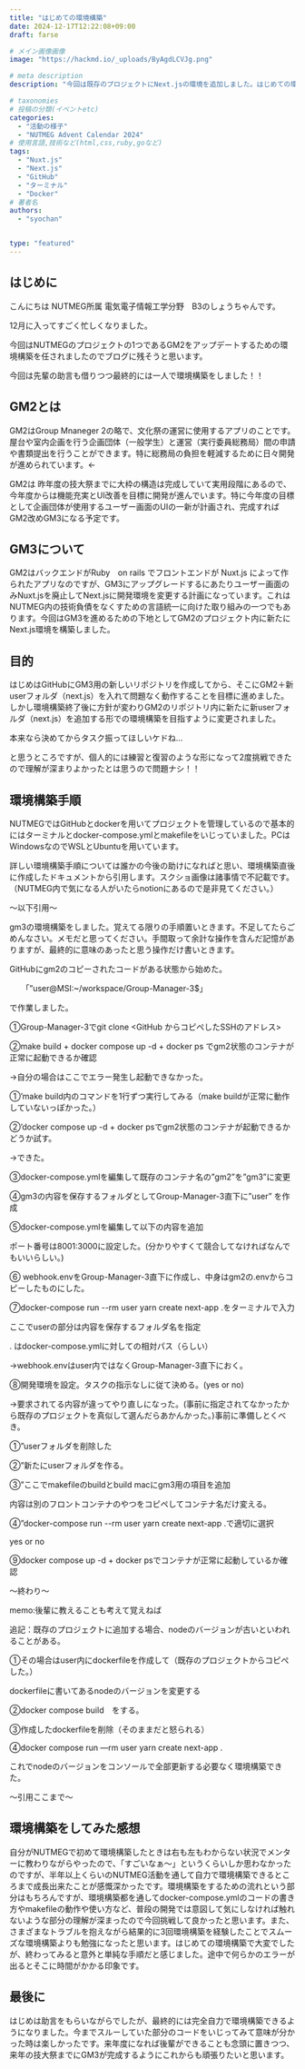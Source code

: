 ```yaml
---
title: "はじめての環境構築"
date: 2024-12-17T12:22:08+09:00
draft: farse

# メイン画像画像
image: "https://hackmd.io/_uploads/ByAgdLCVJg.png"

# meta description
description: "今回は既存のプロジェクトにNext.jsの環境を追加しました。はじめての環境構築で大変でしたが、終わってみると意外と単純な手順だと感じました。途中で何らかのエラーが出るとそこに時間がかかる印象です。"

# taxonomies
# 投稿の分類(イベントetc)
categories:
  - "活動の様子"
  - "NUTMEG Advent Calendar 2024" 
# 使用言語,技術など(html,css,ruby,goなど)
tags:
  - "Nuxt.js"
  - "Next.js"
  - "GitHub"
  - "ターミナル"
  - "Docker"
# 著者名
authors:
  - "syochan"


type: "featured"
---
```

## はじめに
こんにちは
NUTMEG所属
電気電子情報工学分野　B3のしょうちゃんです。

12月に入ってすごく忙しくなりました。

今回はNUTMEGのプロジェクトの1つであるGM2をアップデートするための環境構築を任されましたのでブログに残そうと思います。

今回は先輩の助言も借りつつ最終的には一人で環境構築をしました！！
##  GM2とは
GM2はGroup Mnaneger 2の略で、文化祭の運営に使用するアプリのことです。屋台や室内企画を行う企画団体（一般学生）と運営（実行委員総務局）間の申請や書類提出を行うことができます。特に総務局の負担を軽減するために日々開発が進められています。←

GM2は 昨年度の技大祭までに大枠の構造は完成していて実用段階にあるので、今年度からは機能充実とUI改善を目標に開発が進んでいます。特に今年度の目標として企画団体が使用するユーザー画面のUIの一新が計画され、完成すればGM2改めGM3になる予定です。

## GM3について
GM2はバックエンドがRuby　on rails でフロントエンドが Nuxt.js  によって作られたアプリなのですが、GM3にアップグレードするにあたりユーザー画面のみNuxt.jsを廃止してNext.jsに開発環境を変更する計画になっています。これはNUTMEG内の技術負債をなくすための言語統一に向けた取り組みの一つでもあります。今回はGM3を進めるための下地としてGM2のプロジェクト内に新たにNext.js環境を構築しました。

## 目的
はじめはGitHubにGM3用の新しいリポジトリを作成してから、そこにGM2＋新userフォルダ（next.js）を入れて問題なく動作することを目標に進めました。
しかし環境構築終了後に方針が変わりGM2のリポジトリ内に新たに新userフォルダ（next.js）を追加する形での環境構築を目指すように変更されました。

本来なら決めてからタスク振ってほしいケドね...

と思うところですが、個人的には練習と復習のような形になって2度挑戦できたので理解が深まりよかったとは思うので問題ナシ！！

## 環境構築手順
NUTMEGではGitHubとdockerを用いてプロジェクトを管理しているので基本的にはターミナルとdocker-compose.ymlとmakefileをいじっていました。PCはWindowsなのでWSLとUbuntuを用いています。

詳しい環境構築手順については誰かの今後の助けになればと思い、環境構築直後に作成したドキュメントから引用します。スクショ画像は諸事情で不記載です。（NUTMEG内で気になる人がいたらnotionにあるので是非見てください。）

～以下引用～

gm3の環境構築をしました。覚えてる限りの手順置いときます。不足してたらごめんなさい。メモだと思ってください。手間取って余計な操作を含んだ記憶がありますが、最終的に意味のあったと思う操作だけ書いときます。

GitHubにgm2のコピーされたコードがある状態から始めた。

　　「”user@MSI:~/workspace/Group-Manager-3$」

で作業しました。

①Group-Manager-3でgit clone <GitHub からコピペしたSSHのアドレス>

②make build + docker compose up -d + docker ps でgm2状態のコンテナが正常に起動できるか確認

→自分の場合はここでエラー発生し起動できなかった。

①’make build内のコマンドを1行ずつ実行してみる（make buildが正常に動作していないっぽかった。）

②’docker compose up -d + docker psでgm2状態のコンテナが起動できるかどうか試す。

→できた。

③docker-compose.ymlを編集して既存のコンテナ名の”gm2”を”gm3”に変更

④gm3の内容を保存するフォルダとしてGroup-Manager-3直下に”user” を作成

⑤docker-compose.ymlを編集して以下の内容を追加



ポート番号は8001:3000に設定した。(分かりやすくて競合してなければなんでもいいらしい。)

⑥ webhook.envをGroup-Manager-3直下に作成し、中身はgm2の.envからコピーしたものにした。



⑦docker-compose run --rm user yarn create next-app .をターミナルで入力

ここでuserの部分は内容を保存するフォルダ名を指定

. はdocker-compose.ymlに対しての相対パス（らしい）

→webhook.envはuser内ではなくGroup-Manager-3直下におく。

⑧開発環境を設定。タスクの指示なしに従て決める。(yes or no)

→要求されてる内容が違ってやり直しになった。(事前に指定されてなかったから既存のプロジェクトを真似して選んだらあかんかった。)事前に準備しとくべき。

①”userフォルダを削除した

②”新たにuserフォルダを作る。

③”ここでmakefileのbuildとbuild macにgm3用の項目を追加

内容は別のフロントコンテナのやつをコピペしてコンテナ名だけ変える。

④”docker-compose run --rm user yarn create next-app .で適切に選択


yes or no

⑨docker compose up -d + docker psでコンテナが正常に起動しているか確認



～終わり～

memo:後輩に教えることも考えて覚えねば

追記：既存のプロジェクトに追加する場合、nodeのバージョンが古いといわれることがある。

①その場合はuser内にdockerfileを作成して（既存のプロジェクトからコピぺした。）

dockerfileに書いてあるnodeのバージョンを変更する

②docker compose build　をする。

③作成したdockerfileを削除（そのままだと怒られる）

④docker compose run —rm user yarn create next-app .

これでnodeのバージョンをコンソールで全部更新する必要なく環境構築できた。

～引用ここまで～

## 環境構築をしてみた感想
自分がNUTMEGで初めて環境構築したときは右も左もわからない状況でメンターに教わりながらやったので、「すごいなぁ～」というくらいしか思わなかったのですが、半年以上くらいのNUTMEG活動を通して自力で環境構築できるところまで成長出来たことが感慨深かったです。環境構築をするための流れという部分はもちろんですが、環境構築都を通してdocker-compose.ymlのコードの書き方やmakefileの動作や使い方など、普段の開発では意図して気にしなければ触れないような部分の理解が深まったので今回挑戦して良かったと思います。また、さまざまなトラブルを抱えながら結果的に3回環境構築を経験したことでスムーズな環境構築よりも勉強になったと思います。はじめての環境構築で大変でしたが、終わってみると意外と単純な手順だと感じました。途中で何らかのエラーが出るとそこに時間がかかる印象です。

## 最後に
はじめは助言をもらいながらでしたが、最終的には完全自力で環境構築できるようになりました。今までスルーしていた部分のコードをいじってみて意味が分かった時は楽しかったです。来年度になれば後輩ができることも念頭に置きつつ、来年の技大祭までにGM3が完成するようにこれからも頑張りたいと思います。